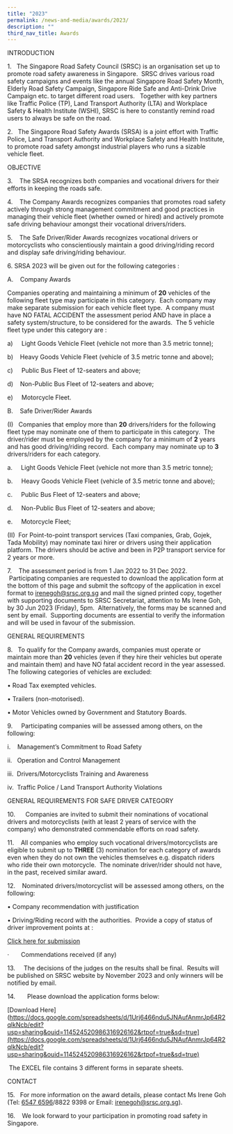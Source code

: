 ```yaml
---
title: "2023"
permalink: /news-and-media/awards/2023/
description: ""
third_nav_title: Awards
---
```

INTRODUCTION

1\.   The Singapore Road Safety Council (SRSC) is an organisation set up to promote road safety awareness in Singapore.  SRSC drives various road safety campaigns and events like the annual Singapore Road Safety Month, Elderly Road Safety Campaign, Singapore Ride Safe and Anti-Drink Drive Campaign etc. to target different road users.   Together with key partners like Traffic Police (TP), Land Transport Authority (LTA) and Workplace Safety & Health Institute (WSHI), SRSC is here to constantly remind road users to always be safe on the road.

2.   The Singapore Road Safety Awards (SRSA) is a joint effort with Traffic Police, Land Transport Authority and Workplace Safety and Health Institute, to promote road safety amongst industrial players who runs a sizable vehicle fleet. 

OBJECTIVE

3\.    The SRSA recognizes both companies and vocational drivers for their efforts in keeping the roads safe.

4.    The Company Awards recognizes companies that promotes road safety actively through strong management commitment and good practices in managing their vehicle fleet (whether owned or hired) and actively promote safe driving behaviour amongst their vocational drivers/riders.

5\.    The Safe Driver/Rider Awards recognizes vocational drivers or motorcyclists who conscientiously maintain a good driving/riding record and display safe driving/riding behaviour.

6\. SRSA 2023 will be given out for the following categories :

A.    Company Awards

Companies operating and maintaining a minimum of **20** vehicles of the following fleet type may participate in this category.  Each company may make separate submission for each vehicle fleet type.  A company must have NO FATAL ACCIDENT the assessment period AND have in place a safety system/structure, to be considered for the awards.  The 5 vehicle fleet type under this category are :

a)     Light Goods Vehicle Fleet (vehicle not more than 3.5 metric tonne);

b)    Heavy Goods Vehicle Fleet (vehicle of 3.5 metric tonne and above);

c)     Public Bus Fleet of 12-seaters and above;

d)    Non-Public Bus Fleet of 12-seaters and above;

e)     Motorcycle Fleet.

B.    Safe Driver/Rider Awards

(I)   Companies that employ more than **20** drivers/riders for the following fleet type may nominate one of them to participate in this category.  The driver/rider must be employed by the company for a minimum of **2** years and has good driving/riding record.  Each company may nominate up to **3** drivers/riders for each category.

a.     Light Goods Vehicle Fleet (vehicle not more than 3.5 metric tonne);

b.     Heavy Goods Vehicle Fleet (vehicle of 3.5 metric tonne and above);

c.     Public Bus Fleet of 12-seaters and above;

d.     Non-Public Bus Fleet of 12-seaters and above;

e.     Motorcycle Fleet;

(II)  For Point-to-point transport services (Taxi companies, Grab, Gojek, Tada Mobility) may nominate taxi hirer or drivers using their application platform. The drivers should be active and been in P2P transport service for 2 years or more.

7.    The assessment period is from 1 Jan 2022 to 31 Dec 2022.  Participating companies are requested to download the application form at the bottom of this page and submit the softcopy of the application in excel format to [irenegoh@srsc.org.sg](mailto:irenegoh@srsc.org.sg) and mail the signed printed copy, together with supporting documents to SRSC Secretariat, attention to Ms Irene Goh, by 30 Jun 2023 (Friday), 5pm.  Alternatively, the forms may be scanned and sent by email.  Supporting documents are essential to verify the information and will be used in favour of the submission.

GENERAL REQUIREMENTS

8\.   To qualify for the Company awards, companies must operate or maintain more than **20** vehicles (even if they hire their vehicles but operate and maintain them) and have NO fatal accident record in the year assessed. The following categories of vehicles are excluded:

• Road Tax exempted vehicles.

• Trailers (non-motorised).

• Motor Vehicles owned by Government and Statutory Boards.

9\.     Participating companies will be assessed among others, on the following:

i.    Management’s Commitment to Road Safety

ii.   Operation and Control Management

iii.  Drivers/Motorcyclists Training and Awareness

iv.  Traffic Police / Land Transport Authority Violations

GENERAL REQUIREMENTS FOR SAFE DRIVER CATEGORY

10\.      Companies are invited to submit their nominations of vocational drivers and motorcyclists (with at least 2 years of service with the company) who demonstrated commendable efforts on road safety.

11.    All companies who employ such vocational drivers/motorcyclists are eligible to submit up to **THREE** (3) nomination for each category of awards even when they do not own the vehicles themselves e.g. dispatch riders who ride their own motorcycle.  The nominate driver/rider should not have, in the past, received similar award.

12\.    Nominated drivers/motorcyclist will be assessed among others, on the following:

• Company recommendation with justification

• Driving/Riding record with the authorities.  Provide a copy of status of driver improvement points at : 

[Click here for submission](https://eservices.police.gov.sg/content/policehubhome/homepage/enquiry/status-of-driver-improvement-points.html)



·       Commendations received (if any)

13\.     The decisions of the judges on the results shall be final.  Results will be published on SRSC website by November 2023 and only winners will be notified by email.

14.       Please download the application forms below:

[Download Here](https://docs.google.com/spreadsheets/d/1Urj6466ndu5JNAufAnmrJp64R2qlkNcb/edit?usp=sharing&ouid=114524520986316926162&rtpof=true&sd=true](https://docs.google.com/spreadsheets/d/1Urj6466ndu5JNAufAnmrJp64R2qlkNcb/edit?usp=sharing&ouid=114524520986316926162&rtpof=true&sd=true)

 The EXCEL file contains 3 different forms in separate sheets.

CONTACT

15\.   For more information on the award details, please contact Ms Irene Goh  (Tel: [6547 6596](tel:65476596)/8822 9398 or Email: [irenegoh@srsc.org.sg](mailto:irenegoh@srsc.org.sg)).

16.    We look forward to your participation in promoting road safety in Singapore.